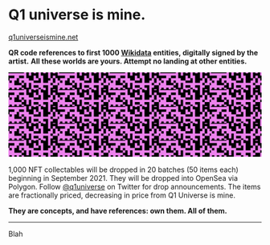 # Q1 universe is mine.
[q1universeismine.net](https://www.q1universeismine.net/)

**QR code references to first 1000 [Wikidata](https://www.wikidata.org/wiki/Wikidata:Main_Page) entities,
digitally signed by the artist.** 
**All these worlds are yours. Attempt no landing at other entities.**

![](_img/twitter_header.png)

1,000 NFT collectables will be dropped
in 20 batches (50 items each) beginning in September 2021.
They will be dropped into OpenSea via Polygon.
Follow [@q1universe](https://twitter.com/q1universe) on Twitter for drop announcements.
The items are fractionally priced, decreasing in price from
Q1 Universe is mine.

**They are concepts, and have references: own them. All of them.**

--- 

Blah
